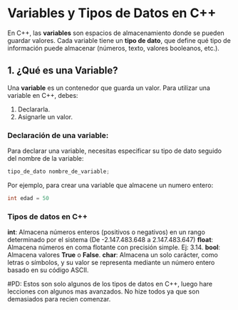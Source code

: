 # Variables y Tipos de Datos en C++

En C++, las **variables** son espacios de almacenamiento donde se pueden guardar valores. Cada variable tiene un **tipo de dato**, que define qué tipo de información puede almacenar (números, texto, valores booleanos, etc.).

## 1. ¿Qué es una Variable?

Una **variable** es un contenedor que guarda un valor. Para utilizar una variable en C++, debes:
1. Declararla.
2. Asignarle un valor.

### Declaración de una variable:
Para declarar una variable, necesitas especificar su tipo de dato seguido del nombre de la variable:

```cpp
tipo_de_dato nombre_de_variable;
```

Por ejemplo, para crear una variable que almacene un numero entero:
```cpp
int edad = 50
```

### Tipos de datos en C++
**int**: Almacena números enteros (positivos o negativos) en un rango determinado por el sistema (De -2.147.483.648 a 2.147.483.647)
**float**: Almacena números en coma flotante con precisión simple. Ej: 3.14.
**bool**: Almacena valores **True** o **False**.
**char**: Almacena un solo carácter, como letras o símbolos, y su valor se representa mediante un número entero basado en su código ASCII.

#PD:
Estos son solo algunos de los tipos de datos en C++, luego hare lecciones con algunos mas avanzados.
No hize todos ya que son demasiados para recien comenzar.




